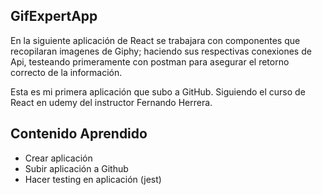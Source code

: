 ## GifExpertApp

En la siguiente aplicación de React se trabajara con componentes que recopilaran imagenes de Giphy;
haciendo sus respectivas conexiones de Api, testeando primeramente con postman para asegurar el retorno correcto de la información.

Esta es mi primera aplicación que subo a GitHub. Siguiendo el curso de React en udemy del instructor Fernando Herrera.

## Contenido Aprendido

- Crear aplicación
- Subir aplicación a Github
- Hacer testing en aplicación (jest)